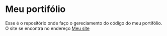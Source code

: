 # Meu portifólio

Esse é o repositório onde faço o gereciamento do código do meu portifólio.
O site se encontra no endereço [Meu site](https://www.linux.ime.usp.br/~zalke/)